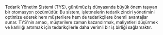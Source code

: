 Tedarik Yönetim Sistemi (TYS), günümüz iş dünyasında büyük önem taşıyan bir
otomasyon çözümüdür. Bu sistem, işletmelerin tedarik zinciri yönetimini optimize ederek
hem müşterilere hem de tedarikçilere önemli avantajlar sunar. TYS'nin amacı, müşterilere
zaman kazandırmak, maliyetleri düşürmek ve karlılığı artırmak için tedarikçilerle daha
verimli bir iş birliği sağlamaktır.


